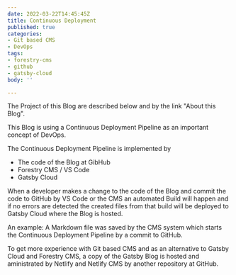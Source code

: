 ```yaml
---
date: 2022-03-22T14:45:45Z
title: Continuous Deployment
published: true
categories:
- Git based CMS
- DevOps
tags:
- forestry-cms
- github
- gatsby-cloud
body: ''

---
```

The Project of this Blog are described below and by the link "About this Blog". 

This Blog is using a Continuous Deployment Pipeline as an important concept of DevOps.

The Continuous Deployment Pipeline is implemented by

* The code of the Blog at GibHub
* Forestry CMS / VS Code
* Gatsby Cloud

When a developer makes a change to the code of the Blog and commit the code to GitHub by VS Code or the CMS an automated Build will happen and if no errors are detected the created files from that build will be deployed to Gatsby Cloud where the Blog is hosted.

An example: A Markdown file was saved by the CMS system which starts the Continuous Deployment Pipeline by a commit to GitHub.

To get more experience with Git based CMS and as an alternative to Gatsby Cloud and Forestry CMS, a copy of the Gatsby Blog is hosted and aministrated by Netlify and Netlify CMS by another repository at GitHub. 